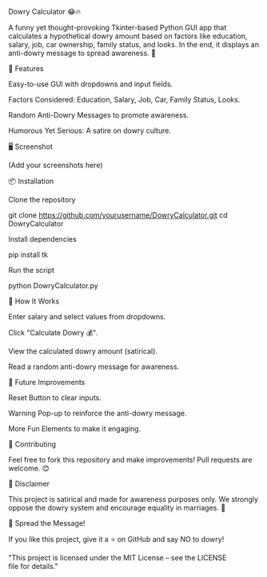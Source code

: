 Dowry Calculator 😂🔥

A funny yet thought-provoking Tkinter-based Python GUI app that calculates a hypothetical dowry amount based on factors like education, salary, job, car ownership, family status, and looks. In the end, it displays an anti-dowry message to spread awareness. 🙌

🚀 Features

Easy-to-use GUI with dropdowns and input fields.

Factors Considered: Education, Salary, Job, Car, Family Status, Looks.

Random Anti-Dowry Messages to promote awareness.

Humorous Yet Serious: A satire on dowry culture.

🖥️ Screenshot

(Add your screenshots here)

📦 Installation

Clone the repository

git clone https://github.com/yourusername/DowryCalculator.git
cd DowryCalculator

Install dependencies

pip install tk

Run the script

python DowryCalculator.py

🔧 How It Works

Enter salary and select values from dropdowns.

Click "Calculate Dowry 💰".

View the calculated dowry amount (satirical).

Read a random anti-dowry message for awareness.

🎯 Future Improvements

Reset Button to clear inputs.

Warning Pop-up to reinforce the anti-dowry message.

More Fun Elements to make it engaging.

🤝 Contributing

Feel free to fork this repository and make improvements! Pull requests are welcome. 😊

📜 Disclaimer

This project is satirical and made for awareness purposes only. We strongly oppose the dowry system and encourage equality in marriages. 🙏

📢 Spread the Message!

If you like this project, give it a ⭐ on GitHub and say NO to dowry!


"This project is licensed under the MIT License – see the LICENSE file for details."


